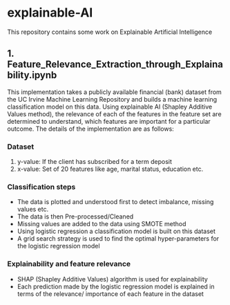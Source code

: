 # explainable-AI
This repository contains some work on Explainable Artificial Intelligence

## 1. Feature_Relevance_Extraction_through_Explainability.ipynb
This implementation takes a publicly available financial (bank) dataset from the UC Irvine Machine Learning Repository and builds a machine learning classification model on this data. Using explainable AI (Shapley Additive Values method), the relevance of each of the features in the feature set are determined to understand, which features are important for a particular outcome. The details of the implementation are as follows:

### Dataset

1. y-value: If the client has subscribed for a term deposit
2. x-value: Set of 20 features like age, marital status, education etc.

### Classification steps

* The data is plotted and understood first to detect imbalance, missing values etc.
* The data is then Pre-processed/Cleaned
* Missing values are added to the data using SMOTE method
* Using logistic regression a classification model is built on this dataset
* A grid search strategy is used to find the optimal hyper-parameters for the logistic regression model

### Explainability and feature relevance

* SHAP (Shapley Additive Values) algorithm is used for explainability
* Each prediction made by the logistic regression model is explained in terms of the relevance/ importance of each feature in the dataset
